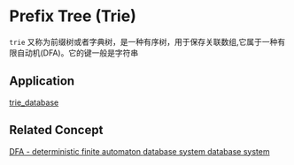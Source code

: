 # Prefix Tree (Trie)

`trie` 又称为前缀树或者字典树，是一种有序树，用于保存关联数组,它属于一种有限自动机(DFA)。它的键一般是字符串



## Application

[ trie_database ](https://github.com/hsjfans/trie_database)



## Related Concept
[ DFA - deterministic finite automaton ](./dfa.md)
[ database system ](https://dbis.uibk.ac.at/sites/default/files/2018-06/hot-height-optimized.pdf)
[ database system ](https://db.in.tum.de/~leis/papers/ART.pdf) 
